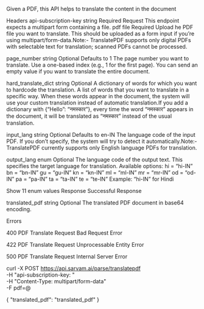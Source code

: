 Given a PDF, this API helps to translate the content in the document

Headers
api-subscription-key
string
Required
Request
This endpoint expects a multipart form containing a file.
pdf
file
Required
Upload he PDF file you want to translate. This should be uploaded as a form input if you’re using multipart/form-data.Note:- TranslatePDF supports only digital PDFs with selectable text for translation; scanned PDFs cannot be processed.

page_number
string
Optional
Defaults to 1
The page number you want to translate. Use a one-based index (e.g., 1 for the first page). You can send an empty value if you want to translate the entire document.

hard_translate_dict
string
Optional
A dictionary of words for which you want to hardcode the translation. A list of words that you want to translate in a specific way. When these words appear in the document, the system will use your custom translation instead of automatic translation.If you add a dictionary with {“Hello”: “नमस्कार”}, every time the word “नमस्कार” appears in the document, it will be translated as “नमस्कार” instead of the usual translation.

input_lang
string
Optional
Defaults to en-IN
The language code of the input PDF. If you don’t specify, the system will try to detect it automatically.Note:-TranslatePDF currently supports only English language PDFs for translation.

output_lang
enum
Optional
The language code of the output text. This specifies the target language for translation. Available options: hi = “hi-IN” bn = “bn-IN” gu = “gu-IN” kn = “kn-IN” ml = “ml-IN” mr = “mr-IN” od = “od-IN” pa = “pa-IN” ta = “ta-IN” te = “te-IN” Example: “hi-IN” for Hindi


Show 11 enum values
Response
Successful Response

translated_pdf
string
Optional
The translated PDF document in base64 encoding.

Errors

400
PDF Translate Request Bad Request Error

422
PDF Translate Request Unprocessable Entity Error

500
PDF Translate Request Internal Server Error

curl -X POST https://api.sarvam.ai/parse/translatepdf \
     -H "api-subscription-key: <apiSubscriptionKey>" \
     -H "Content-Type: multipart/form-data" \
     -F pdf=@<file1>

{
  "translated_pdf": "translated_pdf"
}